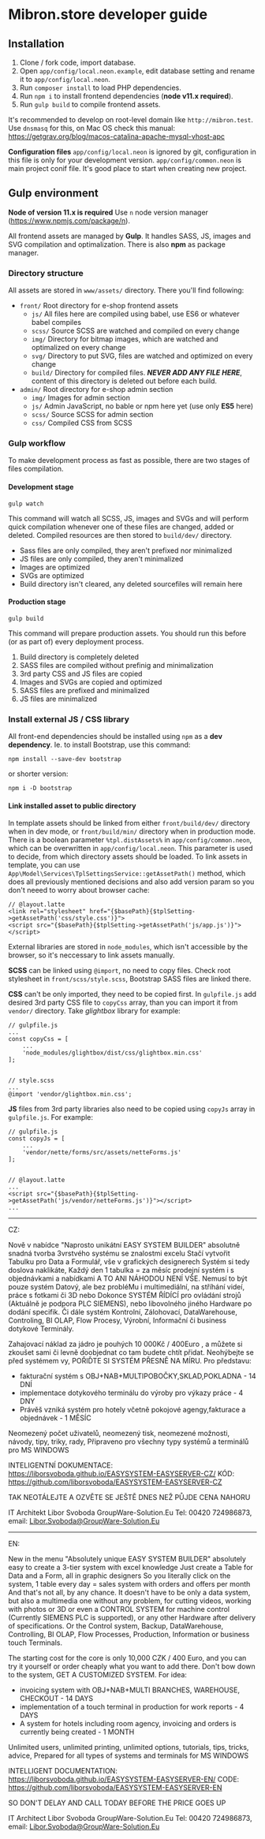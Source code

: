 # Mibron.store developer guide

## Installation
1. Clone / fork code, import database.
2. Open `app/config/local.neon.example`, edit database setting and rename it to `app/config/local.neon`.
3. Run `composer install` to load PHP dependencies.
4. Run `npm i` to install frontend dependencies (**node v11.x required**).
5. Run `gulp build` to compile frontend assets.

It's recommended to develop on root-level domain like `http://mibron.test`. Use `dnsmasq` for this, on Mac OS check this manual: https://getgrav.org/blog/macos-catalina-apache-mysql-vhost-apc

**Configuration files**
`app/config/local.neon` is ignored by git, configuration in this file is only for your development version.
`app/config/common.neon` is main project conif file. It's good place to start when creating new project.


## Gulp environment

**Node of version 11.x is required**
Use `n` node version manager (https://www.npmjs.com/package/n).

All frontend assets are managed by **Gulp**. It handles SASS, JS, images and SVG compilation and optimalization. There is also **npm** as package manager.

### Directory structure
All assets are stored in `www/assets/` directory. There you'll find following:

- `front/` Root directory for e-shop frontend assets
	- `js/` All files here are compiled using babel, use ES6 or whatever babel compiles
	- `scss/` Source SCSS are watched and compiled on every change
	- `img/` Directory for bitmap images, which are watched and optimalized on every change
	- `svg/` Directory to put SVG, files are watched and optimized on every change
	- `build/` Directory for compiled files. ***NEVER ADD ANY FILE HERE***, content of this directory is deleted out before each build.
- `admin/` Root directory for e-shop admin section
	- `img/` Images for admin section
	- `js/` Admin JavaScript, no bable or npm here yet (use only **ES5** here)
	- `scss/` Source SCSS for admin section
	- `css/` Compiled CSS from SCSS

### Gulp workflow
To make development process as fast as possible, there are two stages of files compilation. 

#### Development stage
```
gulp watch
```
This command will watch all SCSS, JS, images and SVGs and will perform quick compilation whenever one of these files are changed, added or deleted. Compiled resources are then stored to `build/dev/` directory. 

- Sass files are only compiled, they aren't prefixed nor minimalized
- JS files are only compiled, they aren't minimalized
- Images are optimized
- SVGs are optimized
- Build directory isn't cleared, any deleted sourcefiles will remain here

#### Production stage
```
gulp build
```
This command will prepare production assets. You should run this before (or as part of) every deployment process.

1. Build directory is completely deleted
2. SASS files are compiled without prefinig and minimalization
3. 3rd party CSS and JS files are copied
4. Images and SVGs are copied and optimized
3. SASS files are prefixed and minimalized
4. JS files are minimalized

### Install external JS / CSS library
All front-end dependencies should be installed using `npm` as a **dev dependency**. Ie. to install Bootstrap, use this command:

```
npm install --save-dev bootstrap
```
or shorter version:

```
npm i -D bootstrap
```

#### Link installed asset to public directory
In template assets should be linked from either `front/build/dev/` directory when in dev mode, or `front/build/min/` directory when in production mode. There is a boolean parameter `%tpl.distAssets%` in `app/config/common.neon`, which can be overwritten in `app/config/local.neon`. This parameter is used to decide, from which directory assets should be loaded.
To link assets in template, you can use `App\Model\Services\TplSettingsService::getAssetPath()` method, which does all previously mentioned decisions and also add version param so you don't neeed to worry about browser cache:

```
// @layout.latte
<link rel="stylesheet" href="{$basePath}{$tplSetting->getAssetPath('css/style.css')}">
<script src="{$basePath}{$tplSetting->getAssetPath('js/app.js')}"></script>
```

External libraries are stored in `node_modules`, which isn't accessible by the browser, so it's neccessary to link assets manually.

**SCSS** can be linked using `@import`, no need to copy files. Check root stylesheet in `front/scss/style.scss`, Bootstrap SASS files are linked there.

**CSS** can't be only imported, they need to be copied first. In `gulpfile.js` add desired 3rd party CSS file to `copyCss` array, than you can import it from `vendor/` directory.
Take *glightbox* library for example:

```
// gulpfile.js
...
const copyCss = [
	...
	'node_modules/glightbox/dist/css/glightbox.min.css'
];


// style.scss
...
@import 'vendor/glightbox.min.css';
```

**JS** files from 3rd party libraries also need to be copied using `copyJs` array in `gulpfile.js`.
For example:

```
// gulpfile.js
const copyJs = [
	...
	'vendor/nette/forms/src/assets/netteForms.js'
];


// @layout.latte
...
<script src="{$basePath}{$tplSetting->getAssetPath('js/vendor/netteForms.js')}"></script>
...
```

-----------------------------------------------------------------------------------
CZ:

Nově v nabídce "Naprosto unikátní EASY SYSTEM BUILDER" 
absolutně snadná tvorba 3vrstvého systému se znalostmi excelu
Stačí vytvořit Tabulku pro Data a Formulář, vše v grafických designerech
Systém si tedy doslova naklikáte, Každý den 1 tabulka = za měsíc prodejní systém i s objednávkami a nabídkami
A TO ANI NÁHODOU NENÍ VŠE.
Nemusí to být pouze systém Datový, ale bez probléMu i multimediální, na stříhání videí, práce s fotkami či 3D
nebo Dokonce SYSTÉM ŘÍDÍCÍ pro ovládání strojů (Aktuálně je podpora PLC SIEMENS), nebo libovolného jiného Hardware
po dodání specifik. 
Či dále systém Kontrolní, Zálohovací, DataWarehouse, Controling, BI OLAP, Flow Procesy, 
Výrobní, Informační či business dotykové Terminály.

Zahajovací náklad za jádro je pouhých 10 000Kč / 400Euro , a můžete si zkoušet sami či levně doobjednat
co tam budete chtít přidat. Neohýbejte se před systémem vy, POŘIĎTE SI SYSTÉM PŘESNĚ NA MÍRU.
Pro představu:
 - fakturační systém s OBJ+NAB+MULTIPOBOČKY,SKLAD,POKLADNA                        - 14 DNÍ
 - implementace dotykového terminálu do výroby pro výkazy práce                   - 4 DNY
 - Právěš vzniká systém pro hotely včetně pokojové agengy,fakturace a objednávek  - 1 MĚSÍC
 
 Neomezený počet uživatelů, neomezený tisk, neomezené možnosti, návody, tipy, triky, rady,
 Připraveno pro všechny typy systémů a terminálů pro MS WINDOWS
 
INTELIGENTNÍ DOKUMENTACE: https://liborsvoboda.github.io/EASYSYSTEM-EASYSERVER-CZ/
KÓD: https://github.com/liborsvoboda/EASYSYSTEM-EASYSERVER-CZ

 TAK NEOTÁLEJTE A OZVĚTE SE JEŠTĚ DNES NEŽ PŮJDE CENA NAHORU
 
 IT Architekt
 Libor Svoboda GroupWare-Solution.Eu
 Tel: 00420 724986873, email: Libor.Svoboda@GroupWare-Solution.Eu
 
 
 
----------------------------------------------------------------------------------------
EN: 
 
New in the menu "Absolutely unique EASY SYSTEM BUILDER"
absolutely easy to create a 3-tier system with excel knowledge
Just create a Table for Data and a Form, all in graphic designers
So you literally click on the system, 1 table every day = sales system with orders and offers per month
And that's not all, by any chance.
It doesn't have to be only a data system, but also a multimedia one without any problem, for cutting videos, working with photos or 3D
or even a CONTROL SYSTEM for machine control (Currently SIEMENS PLC is supported), or any other Hardware
after delivery of specifications.
Or the Control system, Backup, DataWarehouse, Controlling, BI OLAP, Flow Processes,
Production, Information or business touch Terminals.

The starting cost for the core is only 10,000 CZK / 400 Euro, and you can try it yourself or order cheaply
what you want to add there. Don't bow down to the system, GET A CUSTOMIZED SYSTEM.
For idea:
  - invoicing system with OBJ+NAB+MULTI BRANCHES, WAREHOUSE, CHECKOUT - 14 DAYS
  - implementation of a touch terminal in production for work reports - 4 DAYS
  - A system for hotels including room agency, invoicing and orders is currently being created - 1 MONTH
 
  Unlimited users, unlimited printing, unlimited options, tutorials, tips, tricks, advice,
  Prepared for all types of systems and terminals for MS WINDOWS
 
INTELLIGENT DOCUMENTATION: https://liborsvoboda.github.io/EASYSYSTEM-EASYSERVER-EN/
CODE: https://github.com/liborsvoboda/EASYSYSTEM-EASYSERVER-EN

  SO DON'T DELAY AND CALL TODAY BEFORE THE PRICE GOES UP
 
  IT Architect
  Libor Svoboda GroupWare-Solution.Eu
  Tel: 00420 724986873, email: Libor.Svoboda@GroupWare-Solution.Eu
